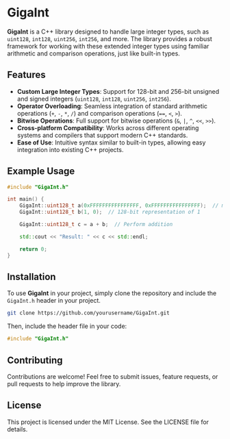 # GigaInt

**GigaInt** is a C++ library designed to handle large integer types, such as `uint128`, `int128`, `uint256`, `int256`, and more. The library provides a robust framework for working with these extended integer types using familiar arithmetic and comparison operations, just like built-in types.

## Features

- **Custom Large Integer Types**: Support for 128-bit and 256-bit unsigned and signed integers (`uint128`, `int128`, `uint256`, `int256`).
- **Operator Overloading**: Seamless integration of standard arithmetic operations (`+`, `-`, `*`, `/`) and comparison operations (`==`, `<`, `>`).
- **Bitwise Operations**: Full support for bitwise operations (`&`, `|`, `^`, `<<`, `>>`).
- **Cross-platform Compatibility**: Works across different operating systems and compilers that support modern C++ standards.
- **Ease of Use**: Intuitive syntax similar to built-in types, allowing easy integration into existing C++ projects.

## Example Usage

```cpp
#include "GigaInt.h"

int main() {
    GigaInt::uint128_t a(0xFFFFFFFFFFFFFFFF, 0xFFFFFFFFFFFFFFFF);  // max uint128
    GigaInt::uint128_t b(1, 0);  // 128-bit representation of 1

    GigaInt::uint128_t c = a + b;  // Perform addition

    std::cout << "Result: " << c << std::endl;

    return 0;
}
```

## Installation

To use **GigaInt** in your project, simply clone the repository and include the `GigaInt.h` header in your project.

```bash
git clone https://github.com/yourusername/GigaInt.git
```

Then, include the header file in your code:

```cpp
#include "GigaInt.h"
```

## Contributing
Contributions are welcome! Feel free to submit issues, feature requests, or pull requests to help improve the library.

## License
This project is licensed under the MIT License. See the LICENSE file for details.